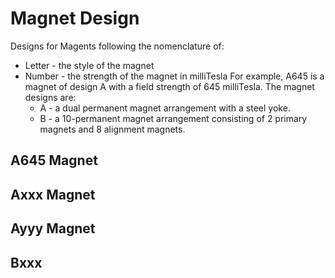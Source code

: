 # Magnet Design

Designs for Magents following the nomenclature of:
* Letter - the style of the magnet
* Number - the strength of the magnet in milliTesla
For example, A645 is a magnet of design A with a field strength of 645 milliTesla. The magnet designs are:
  * A - a dual permanent magnet arrangement with a steel yoke.
  * B - a 10-permanent magnet arrangement consisting of 2 primary magnets and 8 alignment magnets.

## A645 Magnet

## Axxx Magnet

## Ayyy Magnet


## Bxxx


